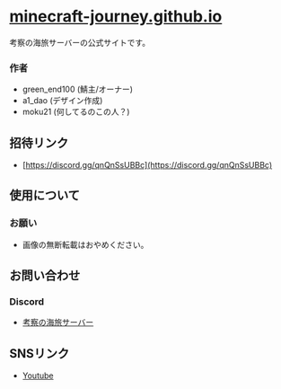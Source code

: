 # [minecraft-journey.github.io](https://minecraft-journey.github.io/)

考察の海旅サーバーの公式サイトです。

### 作者
- green_end100 (鯖主/オーナー)
- a1_dao (デザイン作成)
- moku21 (何してるのこの人？)

## 招待リンク
- [https://discord.gg/qnQnSsUBBc](https://discord.gg/qnQnSsUBBc)


## 使用について

### お願い
- 画像の無断転載はおやめください。



## お問い合わせ

### Discord
- [考察の海旅サーバー](https://discord.gg/qnQnSsUBBc)



## SNSリンク
- [Youtube](https://www.youtube.com/@greenend2224)

<!--ここまで!!!!
    README記入者：moku21-->
